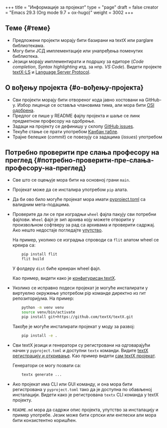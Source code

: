 +++
title = "Информације за пројекат"
type = "page"
draft = false
creator = "Emacs 29.3 (Org mode 9.7 + ox-hugo)"
weight = 3002
+++

## Теме {#теме}

-   Предложени пројекти морају бити базирани на textX или parglare библиотекама.
-   Могу бити ЈСД имплементације или унапређења поменутих библиотека.
-   Језици морају имплементирати и подршку за едиторе (_Code completion_, _Syntax
    highlighting_ итд. за нпр. _VS Code_). Видети пројекте [textX-LS](https://github.com/textX/textX-LS) и [Language Server
    Protocol](https://microsoft.github.io/language-server-protocol/).


## О вођењу пројекта {#о-вођењу-пројекта}

-   Сви пројекти морају бити отвореног кода јавно хостовани на GitHub-у. Избор
    лиценце се оставља члановима тима, али мора бити [OSI одобрена](https://opensource.org/licenses).
-   Предлог се пише у README фајлу пројекта и шаље се линк предметном професору на
    одобрење.
-   Задаци на пројекту се дефинишу у склопу [GitHub issues](https://github.com/features/issues/).
-   Текуће стање се прати употребом [Канбан табле](https://docs.github.com/en/issues/organizing-your-work-with-project-boards/managing-project-boards/about-project-boards).
-   Трајне белешке (_commit_) се повезују са задацима (_issues_) употребом


## Потребно проверити пре слања професору на преглед {#потребно-проверити-пре-слања-професору-на-преглед}

-   Све што се оцењује мора бити на основној грани `main`.
-   Пројекат може да се инсталира употребом `pip` алата.
-   Да би ово било могуће пројекат мора имати [pyproject.toml](https://packaging.python.org/en/latest/guides/writing-pyproject-toml/) са валидним
    мета-подацима.
-   Проверите да ли се при изградњи `wheel` фајла пакују сви потребни фајлови. `Wheel`
    фајл је зип архива коју можете отворити у произвољном софтверу за рад са
    архивама и проверити садржај. Ако нешто недостаје погледајте [упутство](https://packaging.python.org/en/latest/guides/distributing-packages-using-setuptools/#packaging-your-project).

    На пример, уколико се изградња спроводи са `flit` алатом wheel се креира са:
    ```sh
        pip install flit
        flit build
    ```
    У фолдеру `dist` биће креиран wheel фајл.

    Као пример, видети како је [конфигурисан textX](https://github.com/textX/textX/blob/master/pyproject.toml).

-   Уколико се исправно подеси пројекат је могуће инсталирати у виртуелно
    окружење употребом pip команде директно из гит репозиторијума. На пример:
    ```sh
        python -m venv venv
        source venv/bin/activate
        pip install git+https://github.com/textX/textX.git
    ```
    Такође је могуће инсталирати пројекат у моду за развој:
    ```sh
        pip install -e .
    ```

-   Сви textX језици и генератори су регистровани на одговарајући начин у
    `pyproject.toml` и доступни `textx` команди. Видите [textX регистрацију и
    откривање](https://textx.github.io/textX/registration.html). Као пример видети [сам textX пројекат](https://github.com/textX/textX/blob/master/pyproject.toml).

    Генератори се могу позвати са:
    ```sh
        textx generate ...
    ```

-   Ако пројекат има CLI или GUI команду, и она мора бити регистрована у
    `pyproject.toml` тако да је доступна по обављеној инсталацији. Видети како је
    регистрована `textx` CLI команда у textX пројекту.

-   `README.md` мора да садржи опис пројекта, упутство за инсталацију и пример
    употребе. Језик може бити српски или енглески али мора бити конзистентно
    коришћен.
